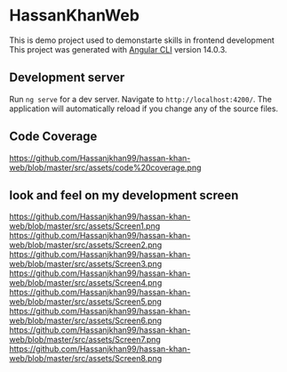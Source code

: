# HassanKhanWeb

This is demo project used to demonstarte skills in frontend development
This project was generated with [Angular CLI](https://github.com/angular/angular-cli) version 14.0.3.

## Development server

Run `ng serve` for a dev server. Navigate to `http://localhost:4200/`. The application will automatically reload if you
change any of the source files.

## Code Coverage

https://github.com/Hassanjkhan99/hassan-khan-web/blob/master/src/assets/code%20coverage.png

## look and feel on my development screen

https://github.com/Hassanjkhan99/hassan-khan-web/blob/master/src/assets/Screen1.png
https://github.com/Hassanjkhan99/hassan-khan-web/blob/master/src/assets/Screen2.png
https://github.com/Hassanjkhan99/hassan-khan-web/blob/master/src/assets/Screen3.png
https://github.com/Hassanjkhan99/hassan-khan-web/blob/master/src/assets/Screen4.png
https://github.com/Hassanjkhan99/hassan-khan-web/blob/master/src/assets/Screen5.png
https://github.com/Hassanjkhan99/hassan-khan-web/blob/master/src/assets/Screen6.png
https://github.com/Hassanjkhan99/hassan-khan-web/blob/master/src/assets/Screen7.png
https://github.com/Hassanjkhan99/hassan-khan-web/blob/master/src/assets/Screen8.png
